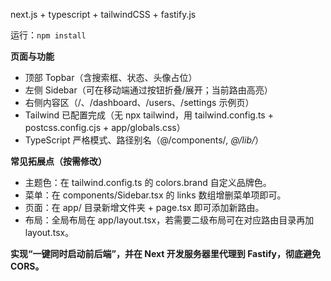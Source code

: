 next.js + typescript + tailwindCSS + fastify.js

运行：`npm install`

**页面与功能**
- 顶部 Topbar（含搜索框、状态、头像占位）
- 左侧 Sidebar（可在移动端通过按钮折叠/展开；当前路由高亮）
- 右侧内容区（/、/dashboard、/users、/settings 示例页）
- Tailwind 已配置完成（无 npx tailwind，用 tailwind.config.ts + postcss.config.cjs + app/globals.css）
- TypeScript 严格模式、路径别名（@/components/*, @/lib/*）

**常见拓展点（按需修改）**
- 主题色：在 tailwind.config.ts 的 colors.brand 自定义品牌色。
- 菜单：在 components/Sidebar.tsx 的 links 数组增删菜单项即可。
- 页面：在 app/ 目录新增文件夹 + page.tsx 即可添加新路由。
- 布局：全局布局在 app/layout.tsx，若需要二级布局可在对应路由目录再加 layout.tsx。

**实现“一键同时启动前后端”，并在 Next 开发服务器里代理到 Fastify，彻底避免 CORS。**

